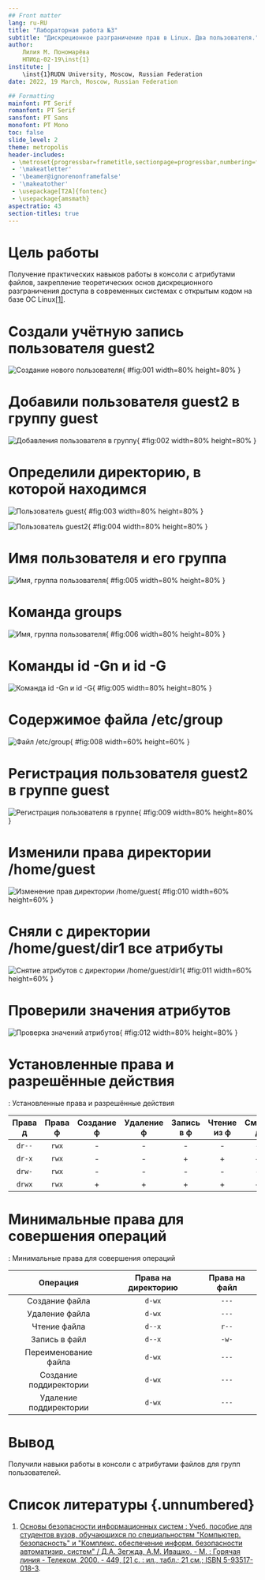 ```yaml
---
## Front matter
lang: ru-RU
title: "Лабораторная работа №3"
subtitle: "Дискреционное разграничение прав в Linux. Два пользователя."
author:
    Лилия М. Пономарёва
    НПИбд-02-19\inst{1}
institute: |
	\inst{1}RUDN University, Moscow, Russian Federation
date: 2022, 19 March, Moscow, Russian Federation  

## Formatting
mainfont: PT Serif
romanfont: PT Serif
sansfont: PT Sans
monofont: PT Mono
toc: false
slide_level: 2
theme: metropolis
header-includes: 
 - \metroset{progressbar=frametitle,sectionpage=progressbar,numbering=fraction}
 - '\makeatletter'
 - '\beamer@ignorenonframefalse'
 - '\makeatother'
 - \usepackage[T2A]{fontenc}
 - \usepackage{amsmath}
aspectratio: 43
section-titles: true
---
```


# Цель работы
Получение практических навыков работы в консоли с атрибутами файлов, закрепление теоретических основ дискреционного разграничения доступа в современных системах с открытым кодом на базе ОС Linux[[1]](#список-литературы).

# Создали учётную запись пользователя guest2

![Создание нового пользователя](../../image/1.png){ #fig:001 width=80% height=80% }

# Добавили пользователя guest2 в группу guest

![Добавления пользователя в группу](../../image/2.png){ #fig:002 width=80% height=80% }

# Определили директорию, в которой находимся

![Пользователь guest](../../image/3.png){ #fig:003 width=80% height=80% }

![Пользователь guest2](../../image/4.png){ #fig:004 width=80% height=80% }

# Имя пользователя и его группа

![Имя, группа пользователя](../../image/5.png){ #fig:005 width=80% height=80% }

# Команда groups

![Имя, группа пользователя](../../image/6.png){ #fig:006 width=80% height=80% }

# Команды id -Gn и id -G

![Команда id -Gn и id -G](../../image/5.png){ #fig:005 width=80% height=80% }

# Содержимое файла /etc/group

![Файл /etc/group](../../image/8.png){ #fig:008 width=60% height=60% }

# Регистрация пользователя guest2 в группе guest

![Регистрация пользователя в группе](../../image/9.png){ #fig:009 width=80% height=80% }

# Изменили права директории /home/guest

![Изменение прав директории /home/guest](../../image/10.png){ #fig:010 width=60% height=60% }

# Сняли с директории /home/guest/dir1 все атрибуты

![Снятие атрибутов с директории /home/guest/dir1](../../image/11.png){ #fig:011 width=60% height=60% }  

# Проверили значения атрибутов

![Проверка значений атрибутов](../../image/12.png){ #fig:012 width=80% height=80% }

# Установленные права и разрешённые действия

: Установленные права и разрешённые действия

|Права д|Права ф|Создание ф|Удаление ф|Запись в ф|Чтение из ф|Смена д|Просмотр ф в д|Переименование ф|Смена атр ф|
|   :---:  |   :---:  |:---:|:---:|:---:|:---:|:---:|:---:|:---:|:---:|
|```dr--```|```rwx```| - | - | - | - | - | + | - | - |
|```dr-x```|```rwx```| - | - | + | + | + | + | - | - |
|```drw-```|```rwx```| - | - | - | - | - | + | - | - |
|```drwx```|```rwx```| + | + | + | + | + | + | + | - |

# Минимальные права для совершения операций

: Минимальные права для совершения операций

|Операция	       |Права на директорию |Права на файл|
|:--------------------:|:------------------:|:-----------:|
|Создание файла        |```d-wx```|```---```  |	    
|Удаление файла        |```d-wx```|```---```  |
|Чтение файла	       |```d--x```|```r--```  |
|Запись в файл	       |```d--x```|  ```-w-```  |
|Переименование файла  |```d-wx```|  ```---```  |
|Создание поддиректории|```d-wx```|  ```---```  |
|Удаление поддиректории|```d-wx```|  ```---```  |

# Вывод
Получили навыки работы в консоли с атрибутами файлов для групп пользователей.

# Список литературы {.unnumbered}

1. [Основы безопасности информационных систем : Учеб. пособие для студентов вузов, обучающихся по специальностям "Компьютер. безопасность" и "Комплекс. обеспечение информ. безопасности автоматизир. систем" / Д.А. Зегжда, А.М. Ивашко. - М. : Горячая линия - Телеком, 2000. - 449, [2] с. : ил., табл.; 21 см.; ISBN 5-93517-018-3](https://search.rsl.ru/ru/record/01000682756).